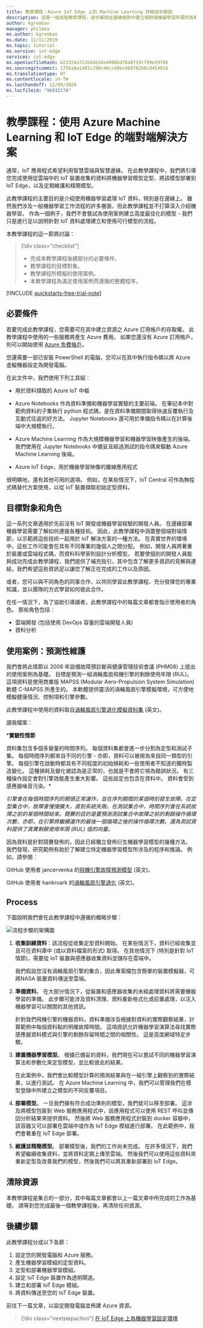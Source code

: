 ```yaml
---
title: 教學課程：Azure IoT Edge 上的 Machine Learning 詳細逐步解說
description: 這是一個高階教學課程，逐步解說在邊緣情節中建立端對端機器學習所需的各種工作。
author: kgremban
manager: philmea
ms.author: kgremban
ms.date: 11/11/2019
ms.topic: tutorial
ms.service: iot-edge
services: iot-edge
ms.openlocfilehash: b23324a7226d4b3de4908bd78a8f19c799e59f06
ms.sourcegitcommit: 1756a8a1485c290c46cc40bc869702b8c8454016
ms.translationtype: HT
ms.contentlocale: zh-TW
ms.lasthandoff: 12/09/2020
ms.locfileid: "96932178"
---
```

# <a name="tutorial-an-end-to-end-solution-using-azure-machine-learning-and-iot-edge"></a>教學課程：使用 Azure Machine Learning 和 IoT Edge 的端對端解決方案

通常，IoT 應用程式希望利用智慧雲端與智慧邊緣。 在此教學課程中，我們將引導您完成使用從雲端中的 IoT 裝置收集的資料將機器學習模型定型、將該模型部署到 IoT Edge，以及定期維護和精簡模型。

此教學課程的主要目的是介紹使用機器學習處理 IoT 資料，特別是在邊緣上。 雖然我們涉及一般機器學習工作流程的許多層面，但此教學課程並不打算深入介紹機器學習。 作為一個例子，我們不會嘗試為使用案例建立高度最佳化的模型 - 我們只是進行足以說明針對 IoT 資料處理建立和使用可行模型的流程。

本教學課程的這一節將討論：

> [!div class="checklist"]
>
> * 完成本教學課程後續部分的必要條件。
> * 教學課程的目標對象。
> * 教學課程所模擬的使用案例。
> * 本教學課程為滿足使用案例而遵循的整體程序。

[!INCLUDE [quickstarts-free-trial-note](../../includes/quickstarts-free-trial-note.md)]

## <a name="prerequisites"></a>必要條件

若要完成此教學課程，您需要可在其中建立資源之 Azure 訂用帳戶的存取權。 此教學課程中使用的一些服務將產生 Azure 費用。 如果您還沒有 Azure 訂用帳戶，則可以開始使用 [Azure 免費帳戶](https://azure.microsoft.com/offers/ms-azr-0044p/)。

您還需要一部已安裝 PowerShell 的電腦，您可以在其中執行指令碼以將 Azure 虛擬機器設定為開發電腦。

在此文件中，我們使用下列工具組︰

* 用於資料擷取的 Azure IoT 中樞

* Azure Notebooks 作為資料準備和機器學習實驗的主要前端。 在筆記本中對範例資料的子集執行 python 程式碼，是在資料準備期間取得快速反覆執行及互動式往返的好方法。 Jupyter Notebooks 還可用於準備指令碼以在計算後端中大規模執行。

* Azure Machine Learning 作為大規模機器學習和機器學習映像產生的後端。 我們使用在 Jupyter Notebooks 中備妥且經過測試的指令碼來驅動 Azure Machine Learning 後端。

* Azure IoT Edge，用於機器學習映像的離線應用程式

很明顯地，還有其他可用的選項。 例如，在某些情況下，IoT Central 可作為無程式碼替代方案使用，以從 IoT 裝置擷取初始定型資料。

## <a name="target-audience-and-roles"></a>目標對象和角色

這一系列文章適用於先前沒有 IoT 開發或機器學習經驗的開發人員。 在邊緣部署機器學習需要了解如何連接各種技術。 因此，此教學課程中涵蓋整個端對端情節，以示範將這些技術一起用於 IoT 解決方案的一種方法。 在真實世界的環境中，這些工作可能會在具有不同專業的幾個人之間分配。 例如，開發人員將著重於裝置或雲端程式碼，而資料科學家則設計分析模型。 若要使個別的開發人員能夠成功完成此教學課程，我們提供了補充指引，其中包含了解更多資訊的見解與連結，我們希望這些資訊足以讓您了解正在完成的工作以及原因。

或者，您可以與不同角色的同事合作，以共同學習此教學課程、充分發揮您的專業知識，並以團隊的方式學習如何彼此合作。

在任一情況下，為了協助引導讀者，此教學課程中的每篇文章都會指示使用者的角色。 那些角色包括：

* 雲端開發 (包括使用 DevOps 容量的雲端開發人員)
* 資料分析

## <a name="use-case-predictive-maintenance"></a>使用案例：預測性維護

我們會將此情節以 2008 年設備故障預診斷與健康管理技術會議 (PHM08) 上提出的使用案例為基礎。 目標是預測一組渦輪風扇飛機引擎的剩餘使用年限 (RUL)。 這項資料是使用商業版 MAPSS (Modular Aero-Propulsion System Simulation) 軟體 C-MAPSS 所產生的。 本軟體提供靈活的渦輪風扇引擎模擬環境，可方便地模擬健康情況、控制項和引擎參數。

此教學課程中使用的資料取自[渦輪風扇引擎退化模擬資料集](https://ti.arc.nasa.gov/tech/dash/groups/pcoe/prognostic-data-repository/#turbofan) \(英文\)。

讀我檔案：

***實驗性情節**

資料集包含多個多變量的時間序列。 每個資料集都會進一步分割為定型和測試子集。 每個時間序列都來自不同的引擎 - 亦即，資料可以被視為來自同一類型的引擎。 每個引擎在啟動時都具有不同程度的初始損耗和一些使用者不知道的獨特製造變化。 這種損耗及變化被認為是正常的，也就是不會將它視為錯誤狀況。 有三種操作設定會對引擎效能產生重大影響。 這些設定也包含在資料中。 資料會受到感應器噪音污染。*

*引擎會在每個時間序列的開頭正常運作，並在序列期間的某個時刻發生故障。在定型集合中，故障會慢慢擴大，直到系統失敗。在測試集合中，時間序列會在系統故障之前的某個時間結束。競賽的目的是要預測測試集合中故障之前的剩餘操作循環次數，亦即，在引擎將繼續運作的最後一個循環之後的操作循環次數。還為測試資料提供了真實剩餘使用年限 (RUL) 值的向量。*

因為資料是針對競賽發佈的，因此已經獨立發佈衍生機器學習模型的幾種方法。 我們發現，研究範例有助於了解建立特定機器學習模型所涉及的程序和推論。 例如，請參閱︰

GitHub 使用者 jancervenka 的[飛機引擎故障預測模型](https://github.com/jancervenka/turbofan_failure) \(英文\)。

GitHub 使用者 hankroark 的[渦輪風扇引擎退化](https://github.com/hankroark/Turbofan-Engine-Degradation) \(英文\)。

## <a name="process"></a>Process

下圖說明我們會在此教學課程中遵循的概略步驟：

![流程步驟的架構圖](media/tutorial-machine-learning-edge-01-intro/tutorial-steps-overview.png)

1. **收集訓練資料**：該流程從收集定型資料開始。 在某些情況下，資料已經收集並且可在資料庫中 (或以資料檔案的形式) 取得。 在其他情況下 (特別是針對 IoT 情節)，需要從 IoT 裝置與感應器收集資料並儲存在雲端中。

   我們假設您沒有渦輪風扇引擎的集合，因此專案檔包含簡單的裝置模擬器，可將NASA 裝置資料傳送至雲端。

1. **準備資料**。 在大部分情況下，從裝置和感應器收集的未經處理資料將需要機器學習的準備。 此步驟可能涉及資料清理、資料重新格式化或前置處理，以注入機器學習可以關閉的其他資訊。

   針對我們飛機引擎的機器資料，資料準備涉及根據對資料的實際觀察結果，計算範例中每個資料點的明確故障時間。 這項資訊允許機器學習演算法尋找實際感應器資料模式與引擎的剩餘存留時間之間的相關性。 這是高度網域特定步驟。

1. **建置機器學習模型**。 根據已備妥的資料，我們現在可以嘗試不同的機器學習演算法和參數化來定型模型，並比較彼此的結果。

   在此案例中，我們會比較模型計算的預測結果與在一組引擎上觀察到的實際結果，以進行測試。 在 Azure Machine Learning 中，我們可以管理我們在模型登錄中所建立之模型的不同反覆項目。

1. **部署模型**。 一旦我們擁有符合成功準則的模型，我們就可以移至部署。 這涉及將模型包裝到 Web 服務應用程式中，該應用程式可以使用 REST 呼叫並傳回分析結果來提供資料。 然後將 Web 服務應用程式封裝到 docker 容器中，該容器又可以部署在雲端中或作為 IoT Edge 模組進行部署。 在此範例中，我們會著重在 IoT Edge 部署。

1. **維護並精簡模型**。 部署模型後，我們的工作尚未完成。 在許多情況下，我們希望繼續收集資料，並將資料定期上傳至雲端。 然後我們可以使用這些資料來重新定型及改善我們的模型，然後我們可以將其重新部署到 IoT Edge。

## <a name="clean-up-resources"></a>清除資源

本教學課程是集合的一部分，其中每篇文章都會以上一篇文章中所完成的工作為基礎。 請等到您完成最後一個教學課程後，再清除任何資源。

## <a name="next-steps"></a>後續步驟

此教學課程分成以下各節：

1. 設定您的開發電腦和 Azure 服務。
2. 產生機器學習模組的定型資料。
3. 定型和部署機器學習模組。
4. 設定 IoT Edge 裝置作為透明閘道。
5. 建立和部署 IoT Edge 模組。
6. 將資料傳送至您的 IoT Edge 裝置。

前往下一篇文章，以設定開發電腦並佈建 Azure 資源。

> [!div class="nextstepaction"]
> [在 IoT Edge 上為機器學習設定環境](tutorial-machine-learning-edge-02-prepare-environment.md)